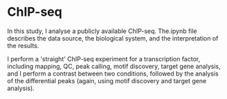 # ChIP-seq

In this study, I analyse a publicly available ChIP-seq. The.ipynb file describes the data source, the biological system, and the interpretation of the results.

I perform a 'straight' ChIP-seq experiment for a transcription factor, including mapping, QC, peak calling, motif discovery, target gene analysis, and I perform a contrast between two conditions, followed by the analysis of the differential peaks (again, using motif discovery and target gene analysis).
